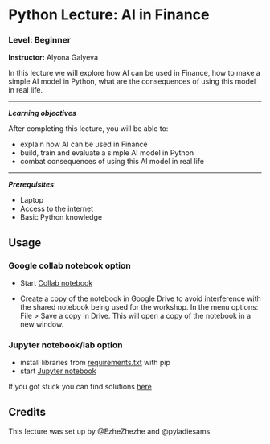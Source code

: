 
# Python Lecture: AI in Finance
### Level: Beginner
**Instructor:** Alyona Galyeva

In this lecture we will explore how AI can be used in Finance, how to make a simple AI model in Python, what are the consequences of using this model in real life.


---


***Learning objectives***

After completing this lecture, you will be able to:

* explain how AI can be used in Finance
* build, train and evaluate a simple AI model in Python
* combat consequences of using this AI model in real life


---


***Prerequisites***:
* Laptop
* Access to the internet
* Basic Python knowledge

## Usage

### Google collab notebook option

* Start [Collab notebook](https://colab.research.google.com/drive/1LkUxUZHtiU2LPy0EZHiB7z8JakfAJvxd?usp=sharing)

* Create a copy of the notebook in Google Drive to avoid interference with the shared notebook being used for the workshop. In the menu options: File > Save a copy in Drive. This will open a copy of the notebook in a new window.

### Jupyter notebook/lab option

* install libraries from [requirements.txt](requirements.txt) with pip
* start [Jupyter notebook](materials/python_lecture_ai_in_finance_materials.ipynb)

If you got stuck you can find solutions [here](solutions/python_lecture_ai_in_finance_solutions.ipynb)

## Credits
This lecture was set up by @EzheZhezhe and @pyladiesams
